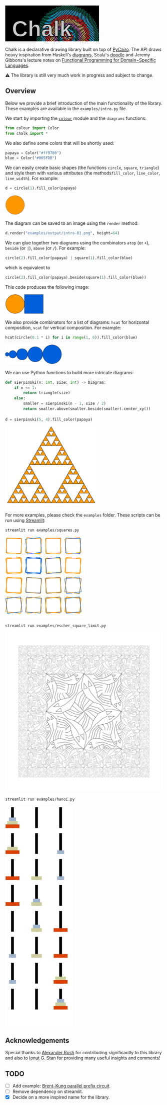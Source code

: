 ![logo](examples/output/logo.png)

Chalk is a declarative drawing library built on top of [PyCairo](https://pycairo.readthedocs.io).
The API draws heavy inspiration from
Haskell's [diagrams](https://diagrams.github.io/),
Scala's [doodle](https://github.com/creativescala/doodle/) and
Jeremy Gibbons's lecture notes on [Functional Programming for Domain−Specific Languages](http://www.cs.ox.ac.uk/publications/publication7583-abstract.html).

⚠️ The library is still very much work in progress and subject to change.

## Overview

Below we provide a brief introduction of the main functionality of the library.
These examples are available in the `examples/intro.py` file.

We start by importing the [`colour`](https://github.com/vaab/colour) module and the `diagrams` functions:

```python
from colour import Color
from chalk import *
```

We also define some colors that will be shortly used:

```python
papaya = Color("#ff9700")
blue = Color("#005FDB")
```

We can easily create basic shapes (the functions `circle`, `square`, `triangle`) and style them with various attributes (the methods`fill_color`, `line_color`, `line_width`).
For example:

```python
d = circle(1).fill_color(papaya)
```

![circle](examples/output/intro-01.png)

The diagram can be saved to an image using the `render` method:

```python
d.render("examples/output/intro-01.png", height=64)
```

We can glue together two diagrams using the combinators `atop` (or `+`), `beside` (or `|`), `above` (or `/`).
For example:

```python
circle(2).fill_color(papaya) | square(1).fill_color(blue)
```

which is equivalent to

```python
circle(2).fill_color(papaya).beside(square(1).fill_color(blue))
```

This code produces the following image:

![atop](examples/output/intro-02.png)

We also provide combinators for a list of diagrams:
`hcat` for horizontal composition, `vcat` for vertical composition.
For example:

```python
hcat(circle(0.1 * i) for i in range(1, 6)).fill_color(blue)
```
![hcat](examples/output/intro-03.png)

We can use Python functions to build more intricate diagrams:

```python
def sierpinski(n: int, size: int) -> Diagram:
    if n <= 1:
        return triangle(size)
    else:
        smaller = sierpinski(n - 1, size / 2)
        return smaller.above(smaller.beside(smaller).center_xy())

d = sierpinski(5, 4).fill_color(papaya)
```

![sierpinski](examples/output/intro-04.png)

For more examples, please check the `examples` folder.
These scripts can be run using [Streamlit](https://streamlit.io/):

```bash
streamlit run examples/squares.py
```

![squares](examples/output/squares.png)

```bash
streamlit run examples/escher_square_limit.py
```

![escher](examples/output/escher-square-limit.png)

```bash
streamlit run examples/hanoi.py
```

![hanoi](examples/output/hanoi.png)

## Acknowledgements

Special thanks to [Alexander Rush](http://rush-nlp.com/) for contributing significantly to this library and
also to [Ionuț G. Stan](http://igstan.ro/) for providing many useful insights and comments!

## TODO

- [ ] Add example: [Brent–Kung parallel prefix circuit](http://www.cs.ox.ac.uk/jeremy.gibbons/publications/embedding.pdf).
- [ ] Remove dependency on streamlit.
- [x] Decide on a more inspired name for the library.
